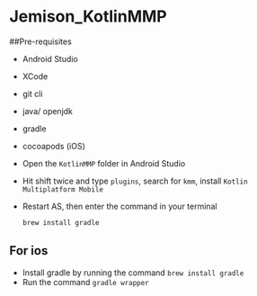 # Jemison_KotlinMMP

##Pre-requisites
- Android Studio
- XCode
- git cli
- java/ openjdk
- gradle
- cocoapods (iOS)

- Open the `KotlinMMP` folder in Android Studio
- Hit shift twice and type `plugins`, search for `kmm`, install `Kotlin Multiplatform Mobile`
- Restart AS, then enter the command in your terminal
  ```zsh
  brew install gradle 
  ```

## For ios
- Install gradle by running the command `brew install gradle`
- Run the command `gradle wrapper`
